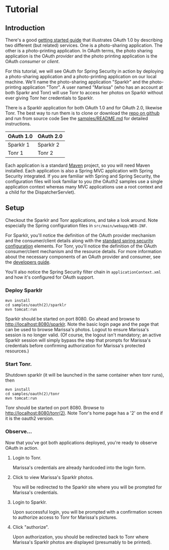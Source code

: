 # Tutorial

## Introduction

There's a good [getting started guide](http://www.hueniverse.com/hueniverse/2007/10/beginners-gui-1.html) that illustrates OAuth
1.0 by describing two different (but related) services.  One is a photo-sharing application.  The other is a photo-printing
application.  In OAuth terms, the photo sharing application is the OAuth _provider_ and the photo printing application
is the OAuth _consumer_ or _client_.

For this tutorial, we will see OAuth for Spring Security in action by deploying a photo-sharing application and a
photo-printing application on our local machine.  We'll name the photo-sharing application "Sparklr" and the
photo-printing application "Tonr".  A user named "Marissa" (who has an account at both Sparkr and Tonr) will use Tonr
to access her photos on Sparklr without ever giving Tonr her credentials to Sparklr.

There is a Sparklr application for both OAuth 1.0 and for OAuth 2.0,
likewise Tonr. The best way to run them is to clone or download the
[repo on github](https://github.com/SpringSource/spring-security-oauth/tree)
and run from source code See the
[samples/README.md](https://github.com/SpringSource/spring-security-oauth/tree/master/samples)
for detailed instructions. 

OAuth 1.0|OAuth 2.0
---------|---------
Sparklr 1 | Sparklr 2
Tonr 1 | Tonr 2

Each application is a standard [Maven](http://maven.apache.org/) project, so you will need Maven installed. Each
application is also a Spring MVC application with Spring Security integrated. If you are familiar with Spring and Spring
Security, the configuration files will look familiar to you (the OAuth2 samples use a single application context whereas
many MVC applications use a root context and a child for the DispatcherServlet).

## Setup

Checkout the Sparklr and Tonr applications, and take a look around. Note especially the Spring configuration files in `src/main/webapp/WEB-INF`.
  
For Sparklr, you'll notice the definition of the OAuth provider mechanism and the consumer/client details along with the
[standard spring security configuration](http://static.springsource.org/spring-security/site/docs/3.0.x/reference/ns-config.html) elements.  For Tonr,
you'll notice the definition of the OAuth consumer/client mechanism and the resource details.  For more information about the necessary
components of an OAuth provider and consumer, see the [developers guide](devguide.md).

You'll also notice the Spring Security filter chain in `applicationContext.xml` and how it's configured for OAuth support.

### Deploy Sparklr

```
mvn install
cd samples/oauth(2)/sparklr
mvn tomcat:run
```

Sparklr should be started on port 8080.  Go ahead and browse to [http;//localhost:8080/sparklr](http;//localhost:8080/sparklr). Note the basic
login page and the page that can be used to browse Marissa's photos. Logout to ensure Marissa's session is no longer valid.  (Of course,
the logout isn't mandatory; an active Sparklr session will simply bypass the step that prompts for Marissa's credentials before
confirming authorization for Marissa's protected resources.)

### Start Tonr.

Shutdown sparklr (it will be launched in the same container when tonr runs), then

```
mvn install
cd samples/oauth(2)/tonr
mvn tomcat:run
```

Tonr should be started on port 8080.  Browse to [http://localhost:8080/tonr(2)](http://localhost:8080/tonr). Note Tonr's home page has a '2' on the end if it is the oauth2 version.

### Observe...

Now that you've got both applications deployed, you're ready to observe OAuth in action.

1. Login to Tonr.

   Marissa's credentials are already hardcoded into the login form.

2. Click to view Marissa's Sparklr photos.

   You will be redirected to the Sparklr site where you will be prompted for Marissa's credentials.

3. Login to Sparklr.

   Upon successful login, you will be prompted with a confirmation screen to authorize access to Tonr
   for Marissa's pictures.
    
4. Click "authorize".
  
   Upon authorization, you should be redirected back to Tonr where Marissa's Sparklr photos are displayed
   (presumably to be printed).

